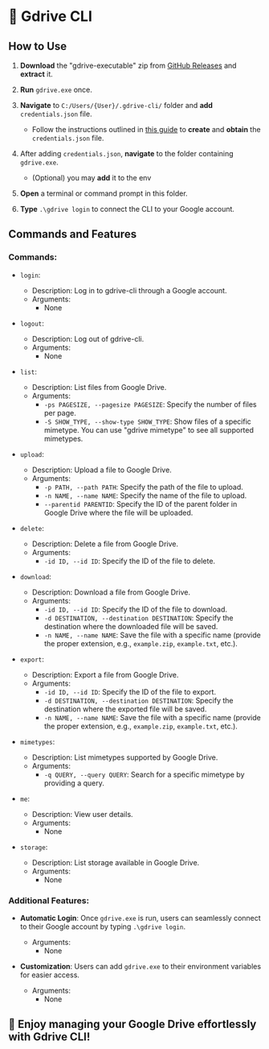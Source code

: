 # 🚀 Gdrive CLI

## How to Use

1. **Download** the "gdrive-executable" zip from [GitHub Releases](https://github.com/rishabh-j-23/gdrive-cli/releases) and **extract** it.

2. **Run** `gdrive.exe` once.

3. **Navigate** to `C:/Users/{User}/.gdrive-cli/` folder and **add** `credentials.json` file.

   - Follow the instructions outlined in [this guide](https://github.com/glotlabs/gdrive/blob/main/docs/create_google_api_credentials.md) to **create** and **obtain** the `credentials.json` file.

4. After adding `credentials.json`, **navigate** to the folder containing `gdrive.exe`.
    - (Optional) you may **add** it to the env

5. **Open** a terminal or command prompt in this folder.

6. **Type** `.\gdrive login` to connect the CLI to your Google account.

## Commands and Features

### Commands:

- `login`:  
  - Description: Log in to gdrive-cli through a Google account.
  - Arguments:
    - None
  
- `logout`:  
  - Description: Log out of gdrive-cli.
  - Arguments:
    - None

- `list`:  
  - Description: List files from Google Drive.
  - Arguments:
    - `-ps PAGESIZE, --pagesize PAGESIZE`: Specify the number of files per page.
    - `-S SHOW_TYPE, --show-type SHOW_TYPE`: Show files of a specific mimetype. You can use "gdrive mimetype" to see all supported mimetypes.


- `upload`:  
  - Description: Upload a file to Google Drive.
  - Arguments:
    - `-p PATH, --path PATH`: Specify the path of the file to upload.
    - `-n NAME, --name NAME`: Specify the name of the file to upload.
    - `--parentid PARENTID`: Specify the ID of the parent folder in Google Drive where the file will be uploaded.

- `delete`:  
  - Description: Delete a file from Google Drive.
  - Arguments:
    - `-id ID, --id ID`: Specify the ID of the file to delete.

- `download`:  
  - Description: Download a file from Google Drive.
  - Arguments:
    - `-id ID, --id ID`: Specify the ID of the file to download.
    - `-d DESTINATION, --destination DESTINATION`: Specify the destination where the downloaded file will be saved.
    - `-n NAME, --name NAME`: Save the file with a specific name (provide the proper extension, e.g., `example.zip`, `example.txt`, etc.).

- `export`:  
  - Description: Export a file from Google Drive.
  - Arguments:
    - `-id ID, --id ID`: Specify the ID of the file to export.
    - `-d DESTINATION, --destination DESTINATION`: Specify the destination where the exported file will be saved.
    - `-n NAME, --name NAME`: Save the file with a specific name (provide the proper extension, e.g., `example.zip`, `example.txt`, etc.).

- `mimetypes`:  
  - Description: List mimetypes supported by Google Drive.
  - Arguments:
    - `-q QUERY, --query QUERY`: Search for a specific mimetype by providing a query.

- `me`:  
  - Description: View user details.
  - Arguments:
    - None

- `storage`:  
  - Description: List storage available in Google Drive.
  - Arguments:
    - None

### Additional Features:

- **Automatic Login**: Once `gdrive.exe` is run, users can seamlessly connect to their Google account by typing `.\gdrive login`.
  - Arguments:
    - None

- **Customization**: Users can add `gdrive.exe` to their environment variables for easier access.
  - Arguments:
    - None

## 🌟 Enjoy managing your Google Drive effortlessly with Gdrive CLI!
